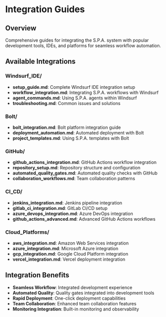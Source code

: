 
# Integration Guides

## Overview
Comprehensive guides for integrating the S.P.A. system with popular development tools, IDEs, and platforms for seamless workflow automation.

## Available Integrations

### Windsurf_IDE/
- **setup_guide.md**: Complete Windsurf IDE integration setup
- **workflow_integration.md**: Integrating S.P.A. workflows with Windsurf
- **agent_commands.md**: Using S.P.A. agents within Windsurf
- **troubleshooting.md**: Common issues and solutions

### Bolt/
- **bolt_integration.md**: Bolt platform integration guide
- **deployment_automation.md**: Automated deployment with Bolt
- **project_templates.md**: Using S.P.A. templates with Bolt

### GitHub/
- **github_actions_integration.md**: GitHub Actions workflow integration
- **repository_setup.md**: Repository structure and configuration
- **automated_quality_gates.md**: Automated quality checks with GitHub
- **collaboration_workflows.md**: Team collaboration patterns

### CI_CD/
- **jenkins_integration.md**: Jenkins pipeline integration
- **gitlab_ci_integration.md**: GitLab CI/CD setup
- **azure_devops_integration.md**: Azure DevOps integration
- **github_actions_advanced.md**: Advanced GitHub Actions workflows

### Cloud_Platforms/
- **aws_integration.md**: Amazon Web Services integration
- **azure_integration.md**: Microsoft Azure integration
- **gcp_integration.md**: Google Cloud Platform integration
- **vercel_integration.md**: Vercel deployment integration

## Integration Benefits
- **Seamless Workflow**: Integrated development experience
- **Automated Quality**: Quality gates integrated into development tools
- **Rapid Deployment**: One-click deployment capabilities
- **Team Collaboration**: Enhanced team collaboration features
- **Monitoring Integration**: Built-in monitoring and observability
